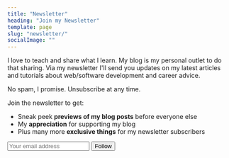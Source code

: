 ```yaml
---
title: "Newsletter"
heading: "Join my Newsletter"
template: page
slug: "newsletter/"
socialImage: ""
---
```


I love to teach and share what I learn. My blog is my personal outlet to do that sharing. Via my newsletter I'll send you updates on my latest articles and tutorials about web/software development and career advice.

No spam, I promise. Unsubscribe at any time.

Join the newsletter to get:

- Sneak peek **previews of my blog posts** before everyone else
- My **appreciation** for supporting my blog
- Plus many more **exclusive things** for my newsletter subscribers

<form action="https://app.gumroad.com/follow_from_embed_form" class="form" method="post"> 
    <input name="seller_id" type="hidden" value="8628720354776">
    <input name="email" placeholder="Your email address" type="email" class="form-element" required> 
    <button data-custom-highlight-color="" type="submit" class="form-element form-button">Follow</button> 
</form>

